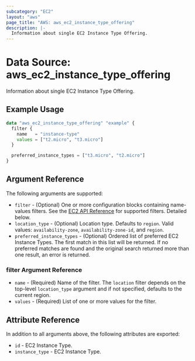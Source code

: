```yaml
---
subcategory: "EC2"
layout: "aws"
page_title: "AWS: aws_ec2_instance_type_offering"
description: |-
  Information about single EC2 Instance Type Offering.
---
```


# Data Source: aws_ec2_instance_type_offering

Information about single EC2 Instance Type Offering.

## Example Usage

```terraform
data "aws_ec2_instance_type_offering" "example" {
  filter {
    name   = "instance-type"
    values = ["t2.micro", "t3.micro"]
  }

  preferred_instance_types = ["t3.micro", "t2.micro"]
}
```

## Argument Reference

The following arguments are supported:

* `filter` - (Optional) One or more configuration blocks containing name-values filters. See the [EC2 API Reference](https://docs.aws.amazon.com/AWSEC2/latest/APIReference/API_DescribeInstanceTypeOfferings.html) for supported filters. Detailed below.
* `location_type` - (Optional) Location type. Defaults to `region`. Valid values: `availability-zone`, `availability-zone-id`, and `region`.
* `preferred_instance_types` - (Optional) Ordered list of preferred EC2 Instance Types. The first match in this list will be returned. If no preferred matches are found and the original search returned more than one result, an error is returned.

### filter Argument Reference

* `name` - (Required) Name of the filter. The `location` filter depends on the top-level `location_type` argument and if not specified, defaults to the current region.
* `values` - (Required) List of one or more values for the filter.

## Attribute Reference

In addition to all arguments above, the following attributes are exported:

* `id` - EC2 Instance Type.
* `instance_type` - EC2 Instance Type.
